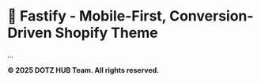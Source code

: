 # 📘 Fastify - Mobile-First, Conversion-Driven Shopify Theme

...

**© 2025 DOTZ HUB Team. All rights reserved.**
